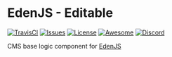 # EdenJS - Editable
[![TravisCI](https://travis-ci.com/eden-js/cms.svg?branch=master)](https://travis-ci.com/eden-js/editable)
[![Issues](https://img.shields.io/github/issues/eden-js/cms.svg)](https://github.com/eden-js/editable/issues)
[![License](https://img.shields.io/badge/license-MIT-blue.svg)](https://github.com/eden-js/editable)
[![Awesome](https://img.shields.io/badge/awesome-true-green.svg)](https://github.com/eden-js/editable)
[![Discord](https://img.shields.io/discord/583845970433933312.svg)](https://discord.gg/5u3f3up)

CMS base logic component for [EdenJS](https://github.com/edenjs-cli)